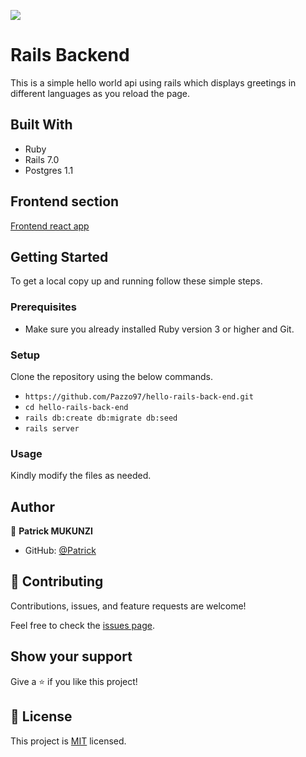 ![](https://img.shields.io/badge/Microverse-blueviolet)

# Rails Backend

This is a simple hello world api using rails which displays greetings in different languages as you reload the page.

## Built With

- Ruby
- Rails 7.0
- Postgres 1.1

## Frontend section

[Frontend react app](https://github.com/Pazzo97/hello-react-front-end.git)

## Getting Started

To get a local copy up and running follow these simple steps.

### Prerequisites

- Make sure you already installed Ruby version 3 or higher and Git.

### Setup

Clone the repository using the below commands.

- `https://github.com/Pazzo97/hello-rails-back-end.git`
- `cd hello-rails-back-end`
- `rails db:create db:migrate db:seed`
- `rails server`

### Usage

Kindly modify the files as needed.

## Author

👤 **Patrick MUKUNZI**

- GitHub: [@Patrick](https://github.com/Pazzo97)

## 🤝 Contributing

Contributions, issues, and feature requests are welcome!

Feel free to check the [issues page](https://github.com/Pazzo97/hello-rails-back-end/issues).

## Show your support

Give a ⭐️ if you like this project!

## 📝 License

This project is [MIT](./MIT.md) licensed.
